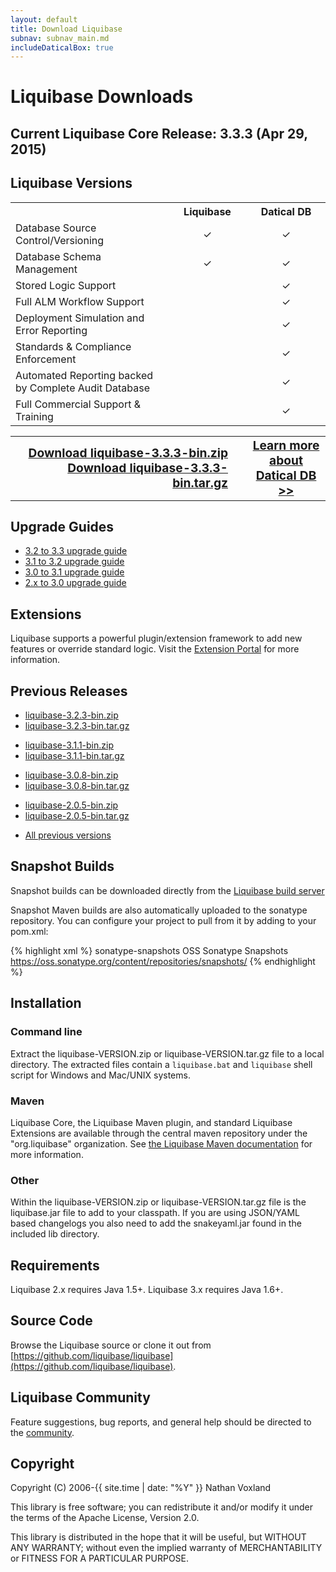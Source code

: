 ```yaml
---
layout: default
title: Download Liquibase
subnav: subnav_main.md
includeDaticalBox: true
---
```


# Liquibase Downloads #

## Current Liquibase Core Release: 3.3.3 (Apr 29, 2015) ##

## Liquibase Versions ##
<table style="width:100%" class="comparison-table">
<tr>
<th style="width:50%"></th>
<th style="width:25%"><center>Liquibase</center></th>
<th style="width:25%"><center>Datical DB</center></th>
</tr>
<tr>
<td style="width:50%">Database Source Control/Versioning</td>
<td style="width:25%"><center>✓</center></td>
<td style="width:25%"><center>✓</center></td>
</tr>
<tr>
<td style="width:50%">Database Schema Management</td>
<td style="width:25%"><center>✓</center></td>
<td style="width:25%"><center>✓</center></td>
</tr>
<tr>
<td style="width:50%">Stored Logic Support</td>
<td style="width:25%"> </td>
<td style="width:25%"><center>✓</center></td>
</tr>
<tr>
<td style="width:50%">Full ALM Workflow Support</td>
<td style="width:25%"> </td>
<td style="width:25%"><center>✓</center></td>
</tr>
<tr>
<td style="width:50%">Deployment Simulation and Error Reporting</td>
<td style="width:25%"> </td>
<td style="width:25%"><center>✓</center></td>
</tr>
<tr>
<td style="width:50%">Standards & Compliance Enforcement</td>
<td style="width:25%"> </td>
<td style="width:25%"><center>✓</center></td>
</tr>
<tr>
<td style="width:50%">Automated Reporting backed by Complete Audit Database</td>
<td style="width:25%"> </td>
<td style="width:25%"><center>✓</center></td>
</tr>
<tr>
<td style="width:50%">Full Commercial Support & Training</td>
<td style="width:25%"> </td>
<td style="width:25%"><center>✓</center></td>
</tr>
</table>
<table>
<tr>
<td style="width:75%; text-align: right; padding-right: 30px" colspan="2">
    <a href="http://sourceforge.net/projects/liquibase/files/Liquibase%20Core/liquibase-3.3.3-bin.zip/download" style="font-weight: bold; font-size: larger" onclick="trackOutboundLink(this, 'Download 3.3.3', 'sourceforge.net'); return false;">Download liquibase-3.3.3-bin.zip</a><br>
    <a href="http://sourceforge.net/projects/liquibase/files/Liquibase%20Core/liquibase-3.3.3-bin.tar.gz/download" style="font-weight: bold; font-size: larger" onclick="trackOutboundLink(this, 'Download 3.3.3', 'sourceforge.net'); return false;">Download liquibase-3.3.3-bin.tar.gz</a></td>
<td style="width:25%"><center><a href="http://www.datical.com/liquibase" target="_blank" style="font-weight: bold; font-size: larger" onClick="trackOutboundLink(this, 'Datical', 'Liquibase RFI'); return false;">Learn more about<br/>Datical DB >></a></center></td>
</tr>
</table>

## Upgrade Guides ##

<ul>
    <li><a href="../v3_3_upgrade.html">3.2 to 3.3 upgrade guide</a></li>
    <li><a href="../v3_2_upgrade.html">3.1 to 3.2 upgrade guide</a></li>
    <li><a href="../v3_1_upgrade.html">3.0 to 3.1 upgrade guide</a></li>
    <li><a href="../v3_upgrade.html">2.x to 3.0 upgrade guide</a></li>
</ul>

## Extensions ##

Liquibase supports a powerful plugin/extension framework to add new features or override standard logic. Visit the [Extension Portal](http://www.liquibase.org/extensions) for more information.

## Previous Releases ##

<ul>
    <li><a href="http://sourceforge.net/projects/liquibase/files/Liquibase%20Core/liquibase-3.2.3-bin.zip/download" onclick="trackOutboundLink(this, 'Download 3.2.3', 'sourceforge.net'); return false;">liquibase-3.2.3-bin.zip</a></li>
    <li><a href="http://sourceforge.net/projects/liquibase/files/Liquibase%20Core/liquibase-3.2.3-bin.tar.gz/download" onclick="trackOutboundLink(this, 'Download 3.2.3', 'sourceforge.net'); return false;">liquibase-3.2.3-bin.tar.gz</a></li>
</ul>
<ul>
    <li><a href="http://sourceforge.net/projects/liquibase/files/Liquibase%20Core/liquibase-3.1.1-bin.zip/download" onclick="trackOutboundLink(this, 'Download 3.1.1', 'sourceforge.net'); return false;">liquibase-3.1.1-bin.zip</a></li>
    <li><a href="http://sourceforge.net/projects/liquibase/files/Liquibase%20Core/liquibase-3.1.1-bin.tar.gz/download" onclick="trackOutboundLink(this, 'Download 3.1.1', 'sourceforge.net'); return false;">liquibase-3.1.1-bin.tar.gz</a></li>
</ul>
<ul>
<li><a href="http://sourceforge.net/projects/liquibase/files/Liquibase%20Core/liquibase-3.0.8-bin.zip/download" onclick="trackOutboundLink(this, 'Download 3.0.8', 'sourceforge.net'); return false;">liquibase-3.0.8-bin.zip</a></li>
<li><a href="http://sourceforge.net/projects/liquibase/files/Liquibase%20Core/liquibase-3.0.8-bin.tar.gz/download" onclick="trackOutboundLink(this, 'Download 3.0.8', 'sourceforge.net'); return false;">liquibase-3.0.8-bin.tar.gz</a></li>
</ul>
<ul>
<li><a href="http://sourceforge.net/projects/liquibase/files/Liquibase%20Core/liquibase-2.0.5-bin.zip/download" onclick="trackOutboundLink(this, 'Download 2.0.5', 'sourceforge.net'); return false;">liquibase-2.0.5-bin.zip</a></li>
<li><a href="http://sourceforge.net/projects/liquibase/files/Liquibase%20Core/liquibase-2.0.5-bin.tar.gz/download" onclick="trackOutboundLink(this, 'Download 2.0.5', 'sourceforge.net'); return false;">liquibase-2.0.5-bin.tar.gz</a></li>
</ul>
<ul>
<li><a href="https://sourceforge.net/projects/liquibase/files/Liquibase%20Core/">All previous versions</a></li>
</ul>

## Snapshot Builds ##

Snapshot builds can be downloaded directly from the <a href="https://liquibase.jira.com/builds/browse/CORE-LB" onclick="trackOutboundLink(this, 'Download Snapshot', 'liquibase.jira.com'); return false;">Liquibase build server</a>
 
Snapshot Maven builds are also automatically uploaded to the sonatype repository. You can configure your project to pull from it by adding to your pom.xml:
  
{% highlight xml %}
<repositories>
    <repository>
        <id>sonatype-snapshots</id>
        <name>OSS Sonatype Snapshots</name>
        <url>https://oss.sonatype.org/content/repositories/snapshots/</url>
    </repository>
</repositories>
{% endhighlight %}

## Installation ##

### Command line ###

Extract the liquibase-VERSION.zip or liquibase-VERSION.tar.gz file to a local directory. The extracted files contain a `liquibase.bat` and `liquibase` shell script for Windows and Mac/UNIX systems.

### Maven ###

Liquibase Core, the Liquibase Maven plugin, and standard Liquibase Extensions are available through the central maven repository under the "org.liquibase" organization. See <a href="../documentation/maven/index.html">the Liquibase Maven documentation</a> for more information.

### Other ### 

Within the liquibase-VERSION.zip or liquibase-VERSION.tar.gz file is the liquibase.jar file to add to your classpath. If you are using JSON/YAML based changelogs you also need to add the snakeyaml.jar found in the included lib directory.

## Requirements ##

Liquibase 2.x requires Java 1.5+. Liquibase 3.x requires Java 1.6+.

## Source Code ##

Browse the Liquibase source or clone it out from [https://github.com/liquibase/liquibase](https://github.com/liquibase/liquibase).

## Liquibase Community ##

Feature suggestions, bug reports, and general help should be directed to the [community](../community/index.html).

## Copyright ##
Copyright (C) 2006-{{ site.time | date: "%Y" }}  Nathan Voxland

This library is free software; you can redistribute it and/or modify it under the terms of the Apache License, Version 2.0.

This library is distributed in the hope that it will be useful, but WITHOUT ANY WARRANTY; without even the implied warranty of MERCHANTABILITY or FITNESS FOR A PARTICULAR PURPOSE.